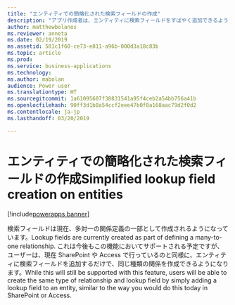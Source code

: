 ```yaml
---
title: "エンティティでの簡略化された検索フィールドの作成"
description: "アプリ作成者は、エンティティに検索フィールドをすばやく追加できるようになります。"
author: matthewbolanos
ms.reviewer: anneta
ms.date: 02/19/2019
ms.assetid: 581c1f60-ce73-e811-a96b-000d3a18c83b
ms.topic: article
ms.prod: 
ms.service: business-applications
ms.technology: 
ms.author: mabolan
audience: Power user
ms.translationtype: HT
ms.sourcegitcommit: 1a61095607f38831541a95f4ceb2a54bb756a41b
ms.openlocfilehash: 90ff3d1b8a54ccf2eee47b0f8a168aac79d2f0d2
ms.contentlocale: ja-jp
ms.lasthandoff: 03/20/2019

---
```

# <a name="simplified-lookup-field-creation-on-entities"></a><span data-ttu-id="bee35-103">エンティティでの簡略化された検索フィールドの作成</span><span class="sxs-lookup"><span data-stu-id="bee35-103">Simplified lookup field creation on entities</span></span>


[!include[powerapps banner](../includes/powerapps.md)]

<span data-ttu-id="bee35-104">検索フィールドは現在、多対一の関係定義の一部として作成されるようになっています。</span><span class="sxs-lookup"><span data-stu-id="bee35-104">Lookup fields are currently created as part of defining a many-to-one relationship.</span></span> <span data-ttu-id="bee35-105">これは今後もこの機能においてサポートされる予定ですが、ユーザーは、現在 SharePoint や Access で行っているのと同様に、エンティティに検索フィールドを追加するだけで、同じ種類の関係を作成できるようになります。</span><span class="sxs-lookup"><span data-stu-id="bee35-105">While this will still be supported with this feature, users will be able to create the same type of relationship and lookup field by simply adding a lookup field to an entity, similar to the way you would do this today in SharePoint or Access.</span></span>
